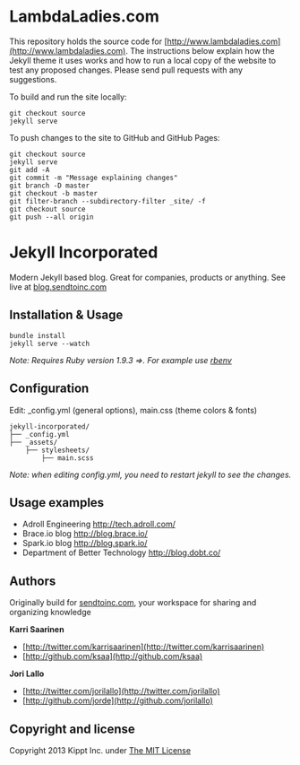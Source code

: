 # LambdaLadies.com

This repository holds the source code for [http://www.lambdaladies.com](http://www.lambdaladies.com). The instructions below explain how the Jekyll theme it uses works and how to run a local copy of the website to test any proposed changes. Please send pull requests with any suggestions.

To build and run the site locally:

    git checkout source
    jekyll serve

To push changes to the site to GitHub and GitHub Pages:

    git checkout source
    jekyll serve
    git add -A
    git commit -m "Message explaining changes"
    git branch -D master
    git checkout -b master
    git filter-branch --subdirectory-filter _site/ -f
    git checkout source
    git push --all origin

# Jekyll Incorporated
Modern Jekyll based blog. Great for companies, products or anything. See live at [blog.sendtoinc.com](http://blog.sendtoinc.com)

## Installation & Usage
    bundle install
    jekyll serve --watch

_Note: Requires Ruby version 1.9.3 =>. For example use [rbenv](https://github.com/sstephenson/rbenv)_   
    
## Configuration
Edit: _config.yml (general options), main.css (theme colors &amp; fonts)

```
jekyll-incorporated/
├── _config.yml
├── _assets/
    ├── stylesheets/
        ├── main.scss
```

_Note: when editing _config.yml, you need to restart jekyll to see the changes.__

## Usage examples

* Adroll Engineering http://tech.adroll.com/
* Brace.io blog http://blog.brace.io/
* Spark.io blog http://blog.spark.io/
* Department of Better Technology http://blog.dobt.co/

## Authors

Originally build for [sendtoinc.com](https://sendtoinc.com), your workspace for sharing and organizing knowledge

**Karri Saarinen**

+ [http://twitter.com/karrisaarinen](http://twitter.com/karrisaarinen)
+ [http://github.com/ksaa](http://github.com/ksaa)

**Jori Lallo**

+ [http://twitter.com/jorilallo](http://twitter.com/jorilallo)
+ [http://github.com/jorde](http://github.com/jorilallo)

## Copyright and license

Copyright 2013 Kippt Inc. under [The MIT License ](LICENSE)

